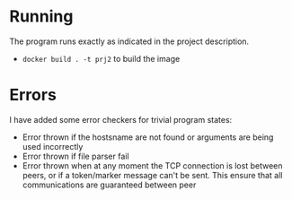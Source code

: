 # Running

The program runs exactly as indicated in the project description.

- `docker build . -t prj2` to build the image

# Errors

I have added some error checkers for trivial program states:

- Error thrown if the hostsname are not found or arguments are being used incorrectly
- Error thrown if file parser fail
- Error thrown when at any moment the TCP connection is lost between peers, or if a token/marker message can't be sent. This ensure that all communications are guaranteed between peer